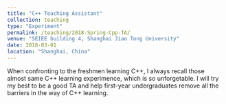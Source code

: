 ```yaml
---
title: "C++ Teaching Assistant"
collection: teaching
type: "Experiment"
permalink: /teaching/2018-Spring-Cpp-TA/
venue: "SEIEE building 4, Shanghai Jiao Tong University"
date: 2018-03-01
location: "Shanghai, China"
---
```


When confronting to the freshmen learning C++, I always recall those almost same C++ learning experimence, which is so unforgetable. I will try my best to be a good TA and help first-year undergraduates remove all the barriers in the way of C++ learning. 
